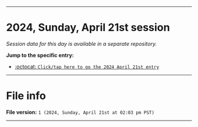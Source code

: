
***

# 2024, Sunday, April 21st session

_Session data for this day is available in a separate repository._

**Jump to the specific entry:**

- [:octocat: `Click/tap here to go the 2024 April 21st entry`](https://github.com/seanpm2001/SeansLifeArchive_Images_TinyTower_Y2024/tree/SeansLifeArchive_Images_TinyTower_Y2024_Main-dev/2024/04_April/21/)

***

# File info

**File version:** `1 (2024, Sunday, April 21st at 02:03 pm PST)`

***
